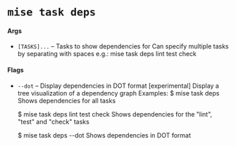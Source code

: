 # `mise task deps`
#### Args

* `[TASKS]...` – Tasks to show dependencies for
Can specify multiple tasks by separating with spaces
e.g.: mise task deps lint test check

#### Flags

* `--dot` – Display dependencies in DOT format
[experimental] Display a tree visualization of a dependency graph
Examples:
  $ mise task deps
  Shows dependencies for all tasks

  $ mise task deps lint test check
  Shows dependencies for the "lint", "test" and "check" tasks

  $ mise task deps --dot
  Shows dependencies in DOT format
